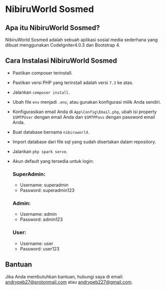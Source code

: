 # NibiruWorld Sosmed 

## Apa itu NibiruWorld Sosmed?
NibiruWorld Sosmed adalah sebuah aplikasi sosial media sederhana yang dibuat menggunakan CodeIgniter4.0.3 dan Bootstrap 4.

## Cara Instalasi NibiruWorld Sosmed
- Pastikan composer terinstall.
- Pastikan versi PHP yang terinstall adalah versi `7.3` ke atas.
- Jalankan `composer install`.
- Ubah file `env` menjadi `.env`, atau gunakan konfigurasi milik Anda sendiri.
- Konfigurasikan email Anda di `App\Config\Email.php`, ubah isi property `$SMTPUser` dengan email Anda dan `$SMTPPass` dengan password email Anda.
- Buat database bernama `nibiruworld`.
- Import database dari file sql yang sudah disertakan dalam repository.
- Jalankan `php spark serve`.
- Akun default yang tersedia untuk login:

  ### SuperAdmin:
  - Username: superadmin
  - Password: superadmin123
  
  ### Admin:
  - Username: admin
  - Password: admin123

  ### User:
  - Username: user
  - Password: user123

## Bantuan
Jika Anda membutuhkan bantuan, hubungi saya di email: andrypeb27@protonmail.com atau andrypeb227@gmail.com.
